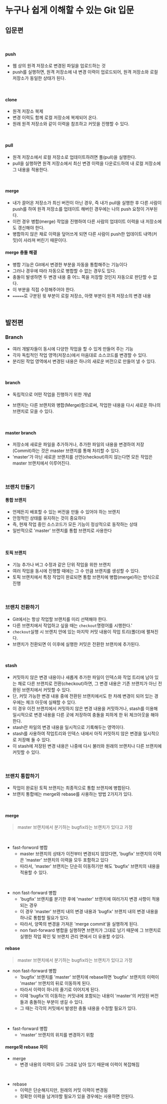 # 누구나 쉽게 이해할 수 있는 Git 입문

## 입문편

<br>

#### push

* 웹 상의 원격 저장소로 변경된 파일을 업로드하는 것
* push를 실행하면, 원격 저장소에 내 변경 이력이 업로드되어, 원격 저장소와 로컬 저장소가 동일한 상태가 된다.

<br>

#### clone

* 원격 저장소 복제
* 변경 이력도 함께 로컬 저장소에 복제되어 온다.
* 원래 원격 저장소와 같이 이력을 참조하고 커밋을 진행할 수 있다.

<br>

#### pull

* 원격 저장소에서 로컬 저장소로 업데이트하려면 풀(pull)을 실행한다.
* pull을 실행하면 원격 저장소에서 최신 변경 이력을 다운로드하여 내 로컬 저장소에 그 내용을 적용한다.

<br>

#### merge

* 내가 끌어온 저장소가 최신 버전이 아닌 경우, 즉 내가 pull을 실행한 후 다른 사람이 push를 하여 원격 저장소를 업데이트 해버린 경우에는 나의 push 요청이 거부된다.
* 이런 경우 병합(merge) 작업을 진행하여 다른 사람의 업데이트 이력을 내 저장소에도 갱신해야 한다.
* 병합하지 않은 채로 이력을 덮어쓰게 되면 다른 사람이 push한 업데이트 내역(커밋)이 사라져 버린기 때문이다.



#### merge 충돌 해결

* 병합 기능은 Git에서 변경한 부분을 자동을 통합해주는 기능이다
* 그러나 경우에 따라 자동으로 병합할 수 없는 경우도 있다.
* 충돌이 발생하면 두 변경 내용 중 어느 쪽을 저장할 것인지 자동으로 판단할 수 없다.
* 이 부분을 직접 수정해주어야 한다.
* ```=====```로 구분된 윗 부분이 로컬 저장소, 아랫 부분이 원격 저장소의 변경 내용

<br>

## 발전편

### Branch

* 여러 개발자들이 동시에 다양한 작업을 할 수 있게 만들어 주는 기능
* 각자 독립적인 작업 영역(저장소)에서 마음대로 소스코드를 변경할 수 있다.
* 분리된 작업 영역에서 변경된 내용은 하나의 새로운 버전으로 만들어 낼 수 있다.

<br>

#### branch

* 독립적으로 어떤 작업을 진행하기 위한 개념

* 브랜치는 다른 브랜치와 병합(Merge)함으로써, 작업한 내용을 다시 새로운 하나의 브랜치로 모을 수 있다.

<br>

#### master branch

* 저장소에 새로운 파일을 추가하거나, 추가한 파일의 내용을 변경하여 저장(Commit)하는 것은 master 브랜치를 통해 처리할 수 있다.
* 'master'가 아닌 새로운 브랜치를 선언(checkout)하지 않는다면 모든 작업은 master 브랜치에서 이루어진다.

<br>

### 브랜치 만들기

#### 통합 브랜치

* 언제든지 배포할 수 있는 버전을 만들 수 있어야 하는 브랜치
* 안정적인 상태를 유지하는 것이 중요하다
* 즉, 현재 작업 중인 소스코드가 모든 기능이 정상적으로 동작하는 상태
* 일반적으로 'master' 브랜치를 통합 브랜치로 사용한다

<br>

#### 토픽 브랜치

* 기능 추가나 버그 수정과 같은 단위 작업을 위한 브랜치
* 여러 작업을 동시에 진행할 때에는 그 수 만큼 브랜치를 생성할 수 있다.
* 토픽 브랜치에서 특정 작업이 완료되면 통합 브랜치에 병합(merge)하는 방식으로 진행

<br>

### 브랜치 전환하기

* Git에서는 항상 작업할 브랜치를 미리 선택해야 한다.
* 다른 브랜치에서 작업하고 싶을 때는 ```checkout```명령어를 시행한다.'
* ```checkout```실행 시 브랜치 안에 있는 마지막 커밋 내용이 작업 트리(폴더)에 펼쳐진다.
* 브랜치가 전환되면 이 이후에 실행한 커밋은 전환한 브랜치에 추가된다.

<br>

#### stash

* 커밋하지 않은 변경 내용이나 새롭게 추가한 파일이 인덱스와 작업 트리에 남아 있는 채로 다른 브랜치로 전환(checkout)하면, 그 변경 내용은 기존 브랜치가 아닌 전환된 브랜치에서 커밋할 수 있다.
* 단, 커밋 가능한 변경 내용 중에 전환된 브랜치에서도 한 차례 변경이 되어 있는 경우에는 체크 아웃에 실패할 수 있다. 
* 이 경우 이전 브랜치에서 커밋하지 않은 변경 내용을 커밋하거나, stash를 이용해 일시적으로 변경 내용을 다른 곳에 저장하여 충돌을 피하게 한 뒤 체크아웃을 해야한다.
* stash란 파일의 변경 내용을 일시적으로 기록해두는 영역이다.
* stash를 사용하여 작업트리와 인덱스 내에서 아직 커밋하지 않은 변경을 일시적으로 저장해 둘 수 있다.
* 이 stash에 저장된 변경 내용은 나중에 다시 불러와 원래의 브랜치나 다른 브랜치에 커밋할 수 있다.

<br>

### 브랜치 통합하기

* 작업이 완료된 토픽 브랜치는 최종적으로 통합 브랜치에 병합된다.
* 브랜치 통합에는 merge와 rebase를 사용하는 방법 2가지가 있다.

<br>

#### merge

> master 브랜치에서 분기하는 bugfix라는 브랜치가 있다고 가정

<br>

* fast-forword 병합
  * master 브랜치의 상태가 이전부터 변경되지 않았다면, 'bugfix' 브랜치의 이력은 'master' 브랜치의 이력을 모두 포함하고 있다
  * 따라서, 'master' 브랜치는 단순히 이동하기만 해도 'bugfix' 브랜치의 내용을 적용할 수 있다.

<br>

* non fast-forward 병합
  * 'bugfix' 브랜치를 분기한 후에 'master' 브랜치에 여러가지 변경 사항이 적용되는 경우
  * 이 경우 'master' 브랜치 내의 변경 내용과 'bugfix' 브랜치 내의 변경 내용을 하나로 통합할 필요가 있다.
  * 따라서, 양쪽의 변경을 가져온 'merge commit'을 실행하게 된다.
  * non fast-forward 병합을 실행하면 브랜치가 그대로 남기 때문에 그 브랜치로 실행한 작업 확인 및 브랜치 관리 면에서 더 유용할 수있다.



#### rebase

> master 브랜치에서 분기하는 bugfix라는 브랜치가 있다고 가정

* non fast-forward 병합
  * 'bugfix' 브랜치를 'master' 브랜치에 rebase하면 'bugfix' 브랜치의 이력이 'master' 브랜치의 뒤로 이동하게 된다.
  * 따라서 이력이 하나의 줄기로 이어지게 된다.
  * 이때 'bugfix'의 이동하는 커밋내에 포함되는 내용이 'master'의 커밋된 버전들과 충돌하는 부분이 생길 수 있다. 
  * 그 때는 각각의 커밋에서 발생한 충돌 내용을 수정할 필요가 있다.

<br>

* fast-forward 병합
  * 'master' 브랜치의 위치를 변경하기 위함



#### merge와 rebase 차이

* merge
  * 변경 내용의 이력이 모두 그대로 남아 있기 때문에 이력이 복잡해짐

<br>

* rebase
  * 이력은 단순해지지만, 원래의 커밋 이력이 변경됨
  * 정확한 이력을 남겨야할 필요가 있을 경우에는 사용하면 안된다.

